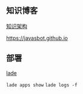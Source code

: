 ## 知识博客

[知识架构](https://www.processon.com/view/link/6577049d4078b3029fb1ebda)

https://javasbot.github.io

## 部署
[lade](https://www.lade.io/dashboard)

`lade apps show`
`lade logs -f`
